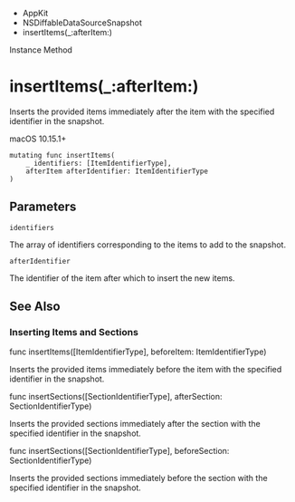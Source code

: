 

- AppKit
- NSDiffableDataSourceSnapshot
-  insertItems(\_:afterItem:) 

Instance Method

# insertItems(\_:afterItem:)

Inserts the provided items immediately after the item with the specified identifier in the snapshot.

macOS 10.15.1+

``` source
mutating func insertItems(
    _ identifiers: [ItemIdentifierType],
    afterItem afterIdentifier: ItemIdentifierType
)
```

## Parameters 

`identifiers`  

The array of identifiers corresponding to the items to add to the snapshot.

`afterIdentifier`  

The identifier of the item after which to insert the new items.

## See Also

### Inserting Items and Sections

func insertItems([ItemIdentifierType], beforeItem: ItemIdentifierType)

Inserts the provided items immediately before the item with the specified identifier in the snapshot.

func insertSections([SectionIdentifierType], afterSection: SectionIdentifierType)

Inserts the provided sections immediately after the section with the specified identifier in the snapshot.

func insertSections([SectionIdentifierType], beforeSection: SectionIdentifierType)

Inserts the provided sections immediately before the section with the specified identifier in the snapshot.

